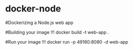 # docker-node
#Dockerizing a Node.js web app

#Building your image
!!! docker build -t web-app .

#Run your image
!!! docker run -p 49160:8080 -d web-app

